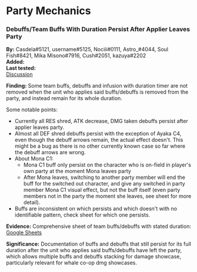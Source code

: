 # Party Mechanics

### Debuffs/Team Buffs With Duration Persist After Applier Leaves Party

**By:** Casdela\#5121, username\#5125, Nociii\#0111, Astro_\#4044, Soul Fish\#8421, Mika Misono\#7916, Cush\#2051, kazuya\#2202  
**Added:** <Version date="2023-02-26" />  
**Last tested:** <VersionHl date="2022-12-14" />  
[Discussion](https://tickets.deeznuts.moe/transcripts/potential-characters-buff-and-debuff-staying-after-swapped-out-of-the-party)

**Finding:**
Some team buffs, debuffs and infusion with duration timer are not removed when the unit who applies said buffs/debuffs is removed from the party, and instead remain for its whole duration.

Some notable points:
- Currently all RES shred, ATK decrease, DMG taken debuffs persist after applier leaves party.
- Almost all DEF shred debuffs persist with the exception of Ayaka C4, even though the debuff arrows remain, the actual effect doesn't. This might be a bug as there is no other currently known case so far where the debuff arrows are wrong.
- About Mona C1: 
  + Mona C1 buff only persist on the character who is on-field in player's own party at the moment Mona leaves party
  + After Mona leaves, switching to another party member will end the buff for the switched out character, and give any switched in party member Mona C1 visual effect, but not the buff itself (even party members not in the party the moment she leaves, see sheet for more detail).
- Buffs are inconsistent on which persists and which doesn't with no identifiable pattern, check sheet for which one persists.

**Evidence:**
Comprehensive sheet of team buffs/debuffs with stated duration:  
[Google Sheets](https://docs.google.com/spreadsheets/d/1x-6lLzfnTn8iBBfPp3JIp4OTtq6X7ro7gZXTESvF1vk/edit#gid=1956096477)

**Significance:**
Documentation of buffs and debuffs that still persist for its full duration after the unit who applies said buffs/debuffs have left the party, which allows multiple buffs and debuffs stacking for damage showcase, particularly relevant for whale co-op dmg showcases. 
